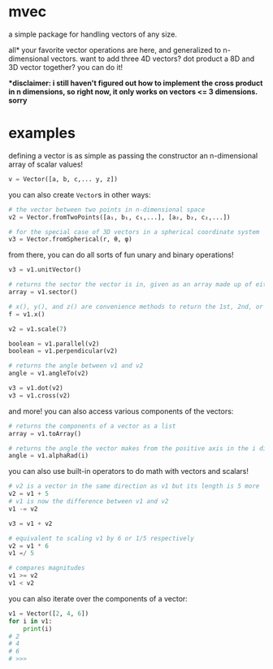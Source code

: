 # mvec

a simple package for handling vectors of any size.

all* your favorite vector operations are here, and generalized to n-dimensional vectors. want to add three 4D vectors? dot product a 8D and 3D vector together? you can do it!

**\*disclaimer: i still haven't figured out how to implement the cross product in n dimensions, so right now, it only works on vectors <= 3 dimensions. sorry**

# examples
defining a vector is as simple as passing the constructor an n-dimensional array of scalar values!
```python
v = Vector([a, b, c,... y, z])
```
you can also create `Vector`s in other ways:
```python
# the vector between two points in n-dimensional space
v2 = Vector.fromTwoPoints([a₁, b₁, c₁,...], [a₂, b₂, c₂,...])

# for the special case of 3D vectors in a spherical coordinate system 
v3 = Vector.fromSpherical(r, θ, φ)
```

from there, you can do all sorts of fun unary and binary operations!
```python
v3 = v1.unitVector()

# returns the sector the vector is in, given as an array made up of either 1, 0, or -1
array = v1.sector()

# x(), y(), and z() are convenience methods to return the 1st, 2nd, or 3rd-dimensional component of a vector
f = v1.x()

v2 = v1.scale(7)

boolean = v1.parallel(v2)
boolean = v1.perpendicular(v2)

# returns the angle between v1 and v2
angle = v1.angleTo(v2)

v3 = v1.dot(v2)
v3 = v1.cross(v2)
```
and more!
you can also access various components of the vectors:
```python
# returns the components of a vector as a list
array = v1.toArray()

# returns the angle the vector makes from the positive axis in the i dimension (x = 0, y = 1, etc)
angle = v1.alphaRad(i)

```

you can also use built-in operators to do math with vectors and scalars!
```python
# v2 is a vector in the same direction as v1 but its length is 5 more
v2 = v1 + 5 
# v1 is now the difference between v1 and v2
v1 -= v2

v3 = v1 + v2

# equivalent to scaling v1 by 6 or 1/5 respectively
v2 = v1 * 6
v1 =/ 5

# compares magnitudes
v1 >= v2
v1 < v2
```

you can also iterate over the components of a vector:
```python
v1 = Vector([2, 4, 6])
for i in v1:
	print(i)
# 2
# 4
# 6
# >>>
```
